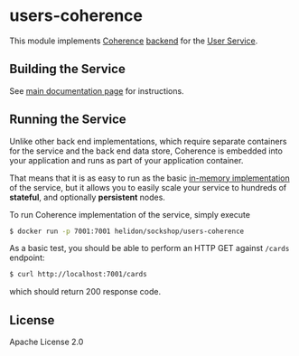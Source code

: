 # users-coherence

This module implements [Coherence](https://coherence.java.net/) [backend](src/main/java/io/helidon/examples/sockshop/users/coherence/CoherenceUserRepository.java)
for the [User Service](../README.md).

## Building the Service

See [main documentation page](../README.md#building-the-service) for instructions.

## Running the Service

Unlike other back end implementations, which require separate containers for the service
and the back end data store, Coherence is embedded into your application and runs as part
of your application container.

That means that it is as easy to run as the basic [in-memory implementation](../users-core/README.md)
of the service, but it allows you to easily scale your service to hundreds of **stateful**,
and optionally **persistent** nodes.

To run Coherence implementation of the service, simply execute

```bash
$ docker run -p 7001:7001 helidon/sockshop/users-coherence
``` 

As a basic test, you should be able to perform an HTTP GET against `/cards` endpoint:

```bash
$ curl http://localhost:7001/cards
``` 
which should return 200 response code.

## License

Apache License 2.0
